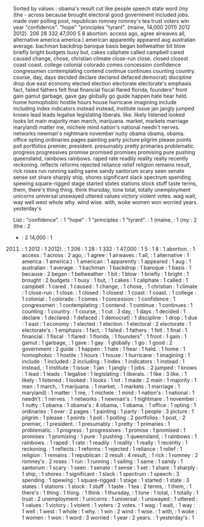 Sorted by values :
obama's result cut like people speech state word (my (the - across because brought electoral good government included jobs. made over polling post, republican romney romney's tea trust voters win year "confidence". "hope" "principles "tyrant". (maine, 14,000 2011) 2012 2012). 206 28 332 47,000 5 8 abortion. access ago, agree airwaves all, alternative america america.) american apparently appeared aug australian average. bachman backdrop baroque basis began bellweather bit blow briefly bright budgets busy but, cakes caliphate called campbell cared caused change, chose, christian climate close-run close. closed closest coast coast. college colonial colorado comes concession confidence congressmen contemplating contend continue continues counting country. course, day, days decided declare declared defaced democrat) discipline drop due east economy elected election electorate electorate's emphasis fact, failed fathers felt final financial fiscal flared florida, founders" front gain gamut garbage, gave gay globally go guide happen hate hear held. home homophobic hostile hours house hurricane imagining include including index indicators instead instead, institute issue jan jangly jumped knows lead leads legalise legislating liberals. like. likely listened looked looks lot main majority man march, marijuana. market, markets marriage maryland) matter me, michele mind nation's national needn't nerves. networks newman's nightmare november nutty obama obama, obama. office opting ordinaries pages painting party picture pilgrim please points poll portfolios premier, president. presumably pretty primaries problematic. progress progressives promise promised promises promising pure pushing queensland, rainbows rainbows. raped rate readily reality really recently reckoning. reflects reforms rejected reliance relief religion remains result, rick roses run running sailing same sandy santorum scary seen senate sense set share sharply ship, shores significant slack spectrum spending spewing square-rigged stage started states stations stock stuff taste terms, them, there's thing thing. think thursday, tone total, totally unemployment unicorns universal unswayed uttered values victory violent votes. wag wait, way well west whole why. wind wise. with, woke women won worried years. yesterday's 

List :
"confidence". : 1
"hope" : 1
"principles : 1
"tyrant". : 1
(maine, : 1
(my : 2
(the : 2
- : 2
14,000 : 1
2011) : 1
2012 : 1
2012). : 1
206 : 1
28 : 1
332 : 1
47,000 : 1
5 : 1
8 : 1
abortion. : 1
access : 1
across : 2
ago, : 1
agree : 1
airwaves : 1
all, : 1
alternative : 1
america : 1
america.) : 1
american : 1
apparently : 1
appeared : 1
aug : 1
australian : 1
average. : 1
bachman : 1
backdrop : 1
baroque : 1
basis : 1
because : 2
began : 1
bellweather : 1
bit : 1
blow : 1
briefly : 1
bright : 1
brought : 2
budgets : 1
busy : 1
but, : 1
cakes : 1
caliphate : 1
called : 1
campbell : 1
cared : 1
caused : 1
change, : 1
chose, : 1
christian : 1
climate : 1
close-run : 1
close. : 1
closed : 1
closest : 1
coast : 1
coast. : 1
college : 1
colonial : 1
colorado : 1
comes : 1
concession : 1
confidence : 1
congressmen : 1
contemplating : 1
contend : 1
continue : 1
continues : 1
counting : 1
country. : 1
course, : 1
cut : 3
day, : 1
days : 1
decided : 1
declare : 1
declared : 1
defaced : 1
democrat) : 1
discipline : 1
drop : 1
due : 1
east : 1
economy : 1
elected : 1
election : 1
electoral : 2
electorate : 1
electorate's : 1
emphasis : 1
fact, : 1
failed : 1
fathers : 1
felt : 1
final : 1
financial : 1
fiscal : 1
flared : 1
florida, : 1
founders" : 1
front : 1
gain : 1
gamut : 1
garbage, : 1
gave : 1
gay : 1
globally : 1
go : 1
good : 2
government : 2
guide : 1
happen : 1
hate : 1
hear : 1
held. : 1
home : 1
homophobic : 1
hostile : 1
hours : 1
house : 1
hurricane : 1
imagining : 1
include : 1
included : 2
including : 1
index : 1
indicators : 1
instead : 1
instead, : 1
institute : 1
issue : 1
jan : 1
jangly : 1
jobs. : 2
jumped : 1
knows : 1
lead : 1
leads : 1
legalise : 1
legislating : 1
liberals. : 1
like : 3
like. : 1
likely : 1
listened : 1
looked : 1
looks : 1
lot : 1
made : 2
main : 1
majority : 1
man : 1
march, : 1
marijuana. : 1
market, : 1
markets : 1
marriage : 1
maryland) : 1
matter : 1
me, : 1
michele : 1
mind : 1
nation's : 1
national : 1
needn't : 1
nerves. : 1
networks : 1
newman's : 1
nightmare : 1
november : 1
nutty : 1
obama : 1
obama's : 4
obama, : 1
obama. : 1
office : 1
opting : 1
ordinaries : 1
over : 2
pages : 1
painting : 1
party : 1
people : 3
picture : 1
pilgrim : 1
please : 1
points : 1
poll : 1
polling : 2
portfolios : 1
post, : 2
premier, : 1
president. : 1
presumably : 1
pretty : 1
primaries : 1
problematic. : 1
progress : 1
progressives : 1
promise : 1
promised : 1
promises : 1
promising : 1
pure : 1
pushing : 1
queensland, : 1
rainbows : 1
rainbows. : 1
raped : 1
rate : 1
readily : 1
reality : 1
really : 1
recently : 1
reckoning. : 1
reflects : 1
reforms : 1
rejected : 1
reliance : 1
relief : 1
religion : 1
remains : 1
republican : 2
result : 4
result, : 1
rick : 1
romney : 2
romney's : 2
roses : 1
run : 1
running : 1
sailing : 1
same : 1
sandy : 1
santorum : 1
scary : 1
seen : 1
senate : 1
sense : 1
set : 1
share : 1
sharply : 1
ship, : 1
shores : 1
significant : 1
slack : 1
spectrum : 1
speech : 3
spending : 1
spewing : 1
square-rigged : 1
stage : 1
started : 1
state : 3
states : 1
stations : 1
stock : 1
stuff : 1
taste : 1
tea : 2
terms, : 1
them, : 1
there's : 1
thing : 1
thing. : 1
think : 1
thursday, : 1
tone : 1
total, : 1
totally : 1
trust : 2
unemployment : 1
unicorns : 1
universal : 1
unswayed : 1
uttered : 1
values : 1
victory : 1
violent : 1
voters : 2
votes. : 1
wag : 1
wait, : 1
way : 1
well : 1
west : 1
whole : 1
why. : 1
win : 2
wind : 1
wise. : 1
with, : 1
woke : 1
women : 1
won : 1
word : 3
worried : 1
year : 2
years. : 1
yesterday's : 1
